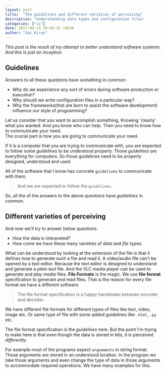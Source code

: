 ```yaml
---
layout: post
title:  "The guidelines and different varieties of perceiving"
description: "Understanding data types and configuration files"
categories: ["cs"]
date: 2017-04-15 19:45:31 +0530
author: "Sai Kiran"
---
```


*This post is the result of my attempt to better understand software systems. 
And this is just an inception.* 

## Guidelines

Answers to all these questions have something in common:
- Why do we experience any sort of errors during software production or execution?
- Why should we write configuration files in a particular way? 
- Why the frameworks(that are born to assist the software development) influence our style of programming?  

Let us consider that you want to accomplish something, 
Knowing 'clearly' what you wanted. 
And you know who can help.
Then you need to know how to communicate your need.  
The crucial part is how you are going to communicate your need.  

If it is a computer that you are trying to communicate with, 
you are expected to follow some *guidelines* to be understood properly.
Those *guidelines* are everything for computers. 
So those guidelines need to be properly designed, understood and used.

All of the software that I know has concrete `guidelines` to communicate with them.
> And we are expected to follow the `guidelines`.

So, all the of the answers to the above questions have *guidelines* in common.

## Different varieties of perceiving
And now we'll try to answer below questions.
- How the data is interpreted? 
- How come we have these many varieties of *data* and *file* types.

What can be understood by looking at the extension of the file is that it defines 
how to generate such a file and read it. 
A video/audio file can't be opened by a text editor.
Because the text editor is designed to understand and generate a *plain text* file.
And the VLC media player can be used to generate and play *media* files. **File Formats** 
is the magic. We use **file format** specification to generate and read files.
That is the reason for every file format we have a different software. 

> The file format specification is a happy handshake between encoder and decoder.

We have different file formats for different types of files like text, video, image etc.
Or same type of file with some added guidelines like `.html`, `.py` etc.

The file format specification is the *guidelines* here. 
But the point I'm trying to make here is that even though 
the data is stored in bits, it is perceived *differently*.

For example most of the programs expect `arguements` in string format. 
Those arguments are stored in an understood location. In the program we 
take those arguments and even change the type of data in those arguments 
to accommodate required operations. We have many examples for this.